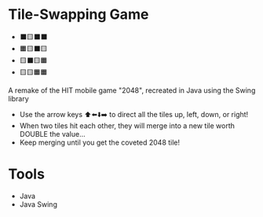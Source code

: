 # Tile-Swapping Game

- ⬛🟨⬛⬛
- 🟧🟨⬛🟨
- 🟨⬛🟨🟧
- 🟨🟨🟧🟧

A remake of the HIT mobile game "2048", recreated in Java using the Swing library
- Use the arrow keys ⬆️⬅️⬇️➡️ to direct all the tiles up, left, down, or right!
- When two tiles hit each other, they will merge into a new tile worth DOUBLE the value...
- Keep merging until you get the coveted 2048 tile!

# Tools
- Java
- Java Swing
